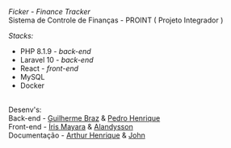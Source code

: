 *Ficker - Finance Tracker*
<br>
Sistema de Controle de Finanças - PROINT ( Projeto Integrador )

*Stacks:*
- PHP 8.1.9 - *back-end*
- Laravel 10 - *back-end*
- React - *front-end*
- MySQL
- Docker
<br>
Desenv's:
<br>
Back-end - <a href="https://github.com/Gbzzz">Guilherme Braz</a> & <a href="https://github.com/PHPdro">Pedro Henrique</a>
<br>
Front-end - <a href="https://github.com/irismayara">Íris Mayara</a> & <a href="https://github.com/alandysson">Alandysson</a>
<br>
Documentação - <a href="https://github.com/Arthur-4">Arthur Henrique</a> & <a href="https://github.com/Johnviti">John</a>